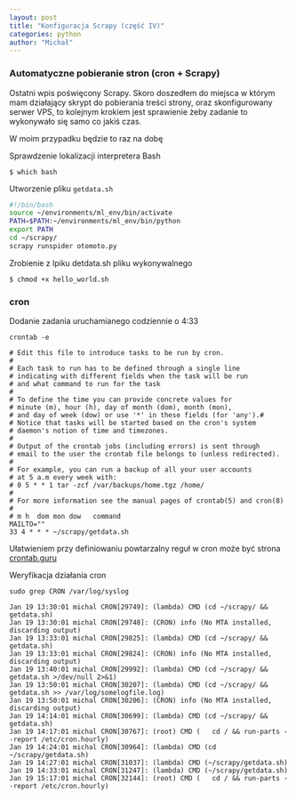 ```yaml
---
layout: post
title: "Konfiguracja Scrapy (część IV)"
categories: python
author: "Michał"
---
```


### Automatyczne pobieranie stron (cron + Scrapy)

Ostatni wpis poświęcony Scrapy. Skoro doszedłem do miejsca w którym mam działający skrypt do pobierania treści strony, oraz skonfigurowany serwer VPS, to kolejnym krokiem jest sprawienie żeby zadanie to wykonywało się samo co jakiś czas.


W moim przypadku będzie to raz na dobę

Sprawdzenie lokalizacji interpretera Bash

```
$ which bash
```

Utworzenie pliku `getdata.sh`

```bash
#!/bin/bash
source ~/environments/ml_env/bin/activate
PATH=$PATH:~/environments/ml_env/bin/python
export PATH
cd ~/scrapy/
scrapy runspider otomoto.py
```

Zrobienie z lpiku detdata.sh pliku wykonywalnego
```
$ chmod +x hello_world.sh 
```

### cron

Dodanie zadania uruchamianego codziennie o 4:33

```
crontab -e
```

```
# Edit this file to introduce tasks to be run by cron.
#
# Each task to run has to be defined through a single line
# indicating with different fields when the task will be run
# and what command to run for the task
#
# To define the time you can provide concrete values for
# minute (m), hour (h), day of month (dom), month (mon),
# and day of week (dow) or use '*' in these fields (for 'any').#
# Notice that tasks will be started based on the cron's system
# daemon's notion of time and timezones.
#
# Output of the crontab jobs (including errors) is sent through
# email to the user the crontab file belongs to (unless redirected).
#
# For example, you can run a backup of all your user accounts
# at 5 a.m every week with:
# 0 5 * * 1 tar -zcf /var/backups/home.tgz /home/
#
# For more information see the manual pages of crontab(5) and cron(8)
#
# m h  dom mon dow   command
MAILTO=""
33 4 * * * ~/scrapy/getdata.sh
```

Ułatwieniem przy definiowaniu powtarzalny reguł w cron może być strona [crontab.guru](https://crontab.guru/#33_4_*_*_*) 

Weryfikacja działania cron

```
sudo grep CRON /var/log/syslog
```

```
Jan 19 13:30:01 michal CRON[29749]: (lambda) CMD (cd ~/scrapy/ && getdata.sh)
Jan 19 13:30:01 michal CRON[29748]: (CRON) info (No MTA installed, discarding output)
Jan 19 13:33:01 michal CRON[29825]: (lambda) CMD (cd ~/scrapy/ && getdata.sh)
Jan 19 13:33:01 michal CRON[29824]: (CRON) info (No MTA installed, discarding output)
Jan 19 13:40:01 michal CRON[29992]: (lambda) CMD (cd ~/scrapy/ && getdata.sh >/dev/null 2>&1)
Jan 19 13:50:01 michal CRON[30207]: (lambda) CMD (cd ~/scrapy/ && getdata.sh >> /var/log/somelogfile.log)
Jan 19 13:50:01 michal CRON[30206]: (CRON) info (No MTA installed, discarding output)
Jan 19 14:14:01 michal CRON[30699]: (lambda) CMD (cd ~/scrapy/ && getdata.sh)
Jan 19 14:17:01 michal CRON[30767]: (root) CMD (   cd / && run-parts --report /etc/cron.hourly)
Jan 19 14:24:01 michal CRON[30964]: (lambda) CMD (cd ~/scrapy/getdata.sh)
Jan 19 14:27:01 michal CRON[31037]: (lambda) CMD (~/scrapy/getdata.sh)
Jan 19 14:33:01 michal CRON[31247]: (lambda) CMD (~/scrapy/getdata.sh)
Jan 19 15:17:01 michal CRON[32144]: (root) CMD (   cd / && run-parts --report /etc/cron.hourly)
```
